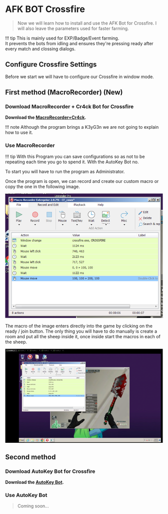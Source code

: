 # AFK BOT Crossfire

> Now we will learn how to install and use the AFK Bot for Crossfire. I will also leave the parameters used for faster farming.

!!! tip
    This is mainly used for EXP/Badge/Event farming.  
    It prevents the bots from idling and ensures they're pressing ready after every match and clossing dialogs.

## Configure Crossfire Settings

Before we start we will have to configure our Crossfire in window mode.

## First method (MacroRecorder) (New)
### Download MacroRecorder + Cr4ck Bot for Crossfire

**Download the <a href="https://github.com/aircheats/vmware-cf-guide/raw/main/docs/crossfire/AntiAFKBot.zip" target="_blank">MacroRecorder+Cr4ck</a>.**

!!! note
    Although the program brings a K3yG3n we are not going to explain how to use it.

### Use MacroRecorder

!!! tip
    With this Program you can save configurations so as not to be repeating each time you go to spend it. With the AutoKey Bot no.

To start you will have to run the program as Administrator.

Once the program is open, we can record and create our custom macro or copy the one in the following image.

![](../../img/bot-cf/macro-config1.png)

The macro of the image enters directly into the game by clicking on the ready / join button. The only thing you will have to do manually is create a room and put all the sheep inside it, once inside start the macros in each of the sheep.

![](../../img/bot-cf/macro-config2.png)

## Second method 

### Download AutoKey Bot for Crossfire

**Download the <a href="https://github.com/aircheats/vmware-cf-guide/raw/main/docs/crossfire/Auto-Keybot_3.1.zip" target="_blank">AutoKey Bot</a>.**

### Use AutoKey Bot
> Coming soon...
